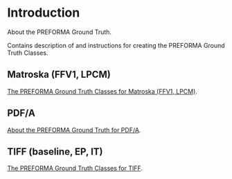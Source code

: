 # Introduction

About the PREFORMA Ground Truth.

Contains description of and instructions for creating the PREFORMA Ground Truth Classes.

## Matroska (FFV1, LPCM)

[The PREFORMA Ground Truth Classes for Matroska (FFV1, LPCM)](matroska/README.md).

## PDF/A

[About the PREFORMA Ground Truth for PDF/A](pdfa/README.md).

## TIFF (baseline, EP, IT)

[The PREFORMA Ground Truth Classes for TIFF](tiff/README.md).
